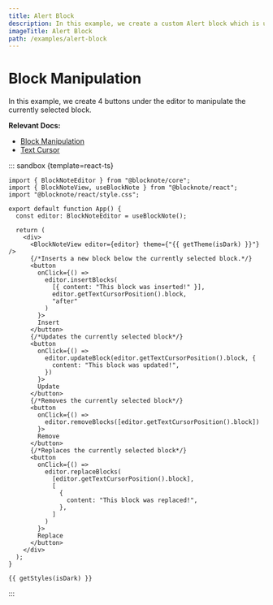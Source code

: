 ```yaml
---
title: Alert Block
description: In this example, we create a custom Alert block which is used to emphasize text.
imageTitle: Alert Block
path: /examples/alert-block
---
```


<script setup>
import { useData } from 'vitepress';
import { getTheme, getStyles } from "../demoUtils";

const { isDark } = useData();
</script>

# Block Manipulation

In this example, we create 4 buttons under the editor to manipulate the currently selected block.

**Relevant Docs:**

- [Block Manipulation](/docs/manipulating-blocks)
- [Text Cursor](/docs/cursor-selections#text-cursor)

::: sandbox {template=react-ts}

```typescript-vue /App.tsx
import { BlockNoteEditor } from "@blocknote/core";
import { BlockNoteView, useBlockNote } from "@blocknote/react";
import "@blocknote/react/style.css";

export default function App() {
  const editor: BlockNoteEditor = useBlockNote();

  return (
    <div>
      <BlockNoteView editor={editor} theme={"{{ getTheme(isDark) }}"} />
      {/*Inserts a new block below the currently selected block.*/}
      <button
        onClick={() =>
          editor.insertBlocks(
            [{ content: "This block was inserted!" }],
            editor.getTextCursorPosition().block,
            "after"
          )
        }>
        Insert
      </button>
      {/*Updates the currently selected block*/}
      <button
        onClick={() =>
          editor.updateBlock(editor.getTextCursorPosition().block, {
            content: "This block was updated!",
          })
        }>
        Update
      </button>
      {/*Removes the currently selected block*/}
      <button
        onClick={() =>
          editor.removeBlocks([editor.getTextCursorPosition().block])
        }>
        Remove
      </button>
      {/*Replaces the currently selected block*/}
      <button
        onClick={() =>
          editor.replaceBlocks(
            [editor.getTextCursorPosition().block],
            [
              {
                content: "This block was replaced!",
              },
            ]
          )
        }>
        Replace
      </button>
    </div>
  );
}
```

```css-vue /styles.css [hidden]
{{ getStyles(isDark) }}
```

:::